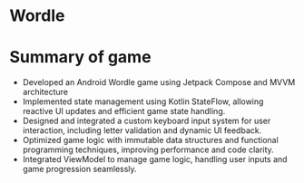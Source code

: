 # Wordle
  
# Summary of game
- Developed an Android Wordle game using Jetpack Compose and MVVM architecture
- Implemented state management using Kotlin StateFlow, allowing reactive UI updates and efficient game state handling.
- Designed and integrated a custom keyboard input system for user interaction, including letter validation and dynamic UI feedback.
- Optimized game logic with immutable data structures and functional programming techniques, improving performance and code clarity.
- Integrated ViewModel to manage game logic, handling user inputs and game progression seamlessly.
